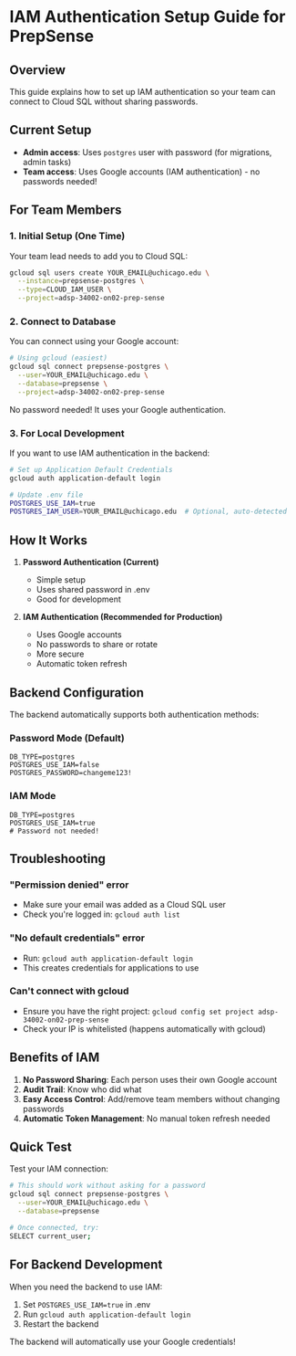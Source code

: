 # IAM Authentication Setup Guide for PrepSense

## Overview

This guide explains how to set up IAM authentication so your team can connect to Cloud SQL without sharing passwords.

## Current Setup

- **Admin access**: Uses `postgres` user with password (for migrations, admin tasks)
- **Team access**: Uses Google accounts (IAM authentication) - no passwords needed!

## For Team Members

### 1. Initial Setup (One Time)

Your team lead needs to add you to Cloud SQL:

```bash
gcloud sql users create YOUR_EMAIL@uchicago.edu \
  --instance=prepsense-postgres \
  --type=CLOUD_IAM_USER \
  --project=adsp-34002-on02-prep-sense
```

### 2. Connect to Database

You can connect using your Google account:

```bash
# Using gcloud (easiest)
gcloud sql connect prepsense-postgres \
  --user=YOUR_EMAIL@uchicago.edu \
  --database=prepsense \
  --project=adsp-34002-on02-prep-sense
```

No password needed! It uses your Google authentication.

### 3. For Local Development

If you want to use IAM authentication in the backend:

```bash
# Set up Application Default Credentials
gcloud auth application-default login

# Update .env file
POSTGRES_USE_IAM=true
POSTGRES_IAM_USER=YOUR_EMAIL@uchicago.edu  # Optional, auto-detected
```

## How It Works

1. **Password Authentication (Current)**
   - Simple setup
   - Uses shared password in .env
   - Good for development

2. **IAM Authentication (Recommended for Production)**
   - Uses Google accounts
   - No passwords to share or rotate
   - More secure
   - Automatic token refresh

## Backend Configuration

The backend automatically supports both authentication methods:

### Password Mode (Default)
```env
DB_TYPE=postgres
POSTGRES_USE_IAM=false
POSTGRES_PASSWORD=changeme123!
```

### IAM Mode
```env
DB_TYPE=postgres
POSTGRES_USE_IAM=true
# Password not needed!
```

## Troubleshooting

### "Permission denied" error
- Make sure your email was added as a Cloud SQL user
- Check you're logged in: `gcloud auth list`

### "No default credentials" error
- Run: `gcloud auth application-default login`
- This creates credentials for applications to use

### Can't connect with gcloud
- Ensure you have the right project: `gcloud config set project adsp-34002-on02-prep-sense`
- Check your IP is whitelisted (happens automatically with gcloud)

## Benefits of IAM

1. **No Password Sharing**: Each person uses their own Google account
2. **Audit Trail**: Know who did what
3. **Easy Access Control**: Add/remove team members without changing passwords
4. **Automatic Token Management**: No manual token refresh needed

## Quick Test

Test your IAM connection:

```bash
# This should work without asking for a password
gcloud sql connect prepsense-postgres \
  --user=YOUR_EMAIL@uchicago.edu \
  --database=prepsense

# Once connected, try:
SELECT current_user;
```

## For Backend Development

When you need the backend to use IAM:

1. Set `POSTGRES_USE_IAM=true` in .env
2. Run `gcloud auth application-default login`
3. Restart the backend

The backend will automatically use your Google credentials!
